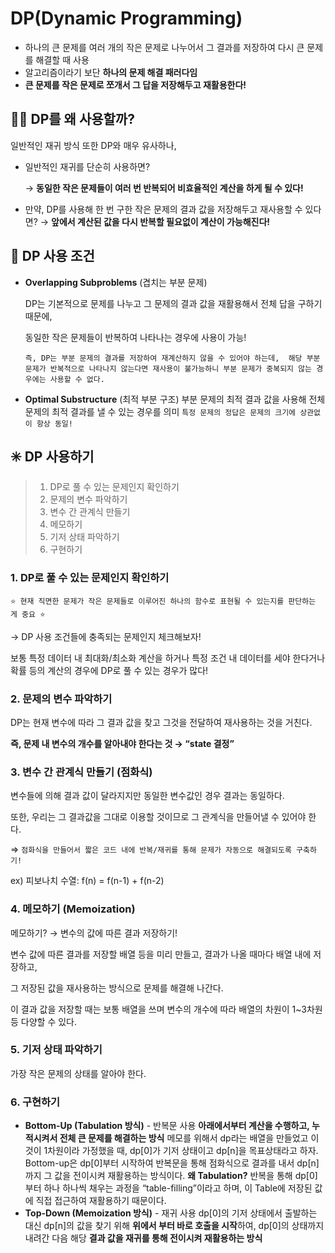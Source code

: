 # DP(Dynamic Programming)

- 하나의 큰 문제를 여러 개의 작은 문제로 나누어서 그 결과를 저장하여 다시 큰 문제를 해결할 때 사용
- 알고리즘이라기 보단 **하나의 문제 해결 패러다임**
- **큰 문제를 작은 문제로 쪼개서 그 답을 저장해두고 재활용한다!**

## 🤷🏻 DP를 왜 사용할까?

일반적인 재귀 방식 또한 DP와 매우 유사하나,

- 일반적인 재귀를 단순히 사용하면?

  → **동일한 작은 문제들이 여러 번 반복되어 비효율적인 계산을 하게 될 수 있다!**

- 만약, DP를 사용해 한 번 구한 작은 문제의 결과 값을 저장해두고 재사용할 수 있다면?
  → **앞에서 계산된 값을 다시 반복할 필요없이 계산이 가능해진다!**

## 📌 DP 사용 조건

- **Overlapping Subproblems** (겹치는 부분 문제)

  DP는 기본적으로 문제를 나누고 그 문제의 결과 값을 재활용해서 전체 답을 구하기 때문에,

  동일한 작은 문제들이 반복하여 나타나는 경우에 사용이 가능!

  `즉, DP는 부분 문제의 결과를 저장하여 재계산하지 않을 수 있어야 하는데, 
해당 부분 문제가 반복적으로 나타나지 않는다면 재사용이 불가능하니 부분 문제가 중복되지 않는 경우에는 사용할 수 없다.`

- **Optimal Substructure** (최적 부분 구조)
  부분 문제의 최적 결과 값을 사용해 전체 문제의 최적 결과를 낼 수 있는 경우를 의미
  `특정 문제의 정답은 문제의 크기에 상관없이 항상 동일!`

## ✳️ DP 사용하기

> 1. DP로 풀 수 있는 문제인지 확인하기
> 2. 문제의 변수 파악하기
> 3. 변수 간 관계식 만들기
> 4. 메모하기
> 5. 기저 상태 파악하기
> 6. 구현하기

### **1. DP로 풀 수 있는 문제인지 확인하기**

`⭐️ 현재 직면한 문제가 작은 문제들로 이루어진 하나의 함수로 표현될 수 있는지를 판단하는 게 중요 ⭐️`

→ DP 사용 조건들에 충족되는 문제인지 체크해보자!

보통 특정 데이터 내 최대화/최소화 계산을 하거나 특정 조건 내 데이터를 세야 한다거나 확률 등의 계산의 경우에 DP로 풀 수 있는 경우가 많다!

### 2. 문제의 변수 파악하기

DP는 현재 변수에 따라 그 결과 값을 찾고 그것을 전달하여 재사용하는 것을 거친다.

**즉, 문제 내 변수의 개수를 알아내야 한다는 것 → “state 결정”**

### 3. 변수 간 관계식 만들기 (점화식)

변수들에 의해 결과 값이 달라지지만 동일한 변수값인 경우 결과는 동일하다.

또한, 우리는 그 결과값을 그대로 이용할 것이므로 그 관계식을 만들어낼 수 있어야 한다.

⇒ `점화식을 만들어서 짧은 코드 내에 반복/재귀를 통해 문제가 자동으로 해결되도록 구축하기!`

ex) 피보나치 수열: f(n) = f(n-1) + f(n-2)

### 4. 메모하기 (Memoization)

메모하기? → 변수의 값에 따른 결과 저장하기!

변수 값에 따른 결과를 저장할 배열 등을 미리 만들고, 결과가 나올 때마다 배열 내에 저장하고,

그 저장된 값을 재사용하는 방식으로 문제를 해결해 나간다.

이 결과 값을 저장할 때는 보통 배열을 쓰며 변수의 개수에 따라 배열의 차원이 1~3차원 등 다양할 수 있다.

### 5. 기저 상태 파악하기

가장 작은 문제의 상태를 알아야 한다.

### 6. 구현하기

- **Bottom-Up (Tabulation 방식)** - 반복문 사용
  **아래에서부터 계산을 수행하고, 누적시켜서 전체 큰 문제를 해결하는 방식**
  메모를 위해서 dp라는 배열을 만들었고 이것이 1차원이라 가정했을 때, dp[0]가 기저 상태이고 dp[n]을 목표상태라고 하자. Bottom-up은 dp[0]부터 시작하여 반복문을 통해 점화식으로 결과를 내서 dp[n]까지 그 값을 전이시켜 재활용하는 방식이다.
  **왜 Tabulation?**
  반복을 통해 dp[0]부터 하나 하나씩 채우는 과정을 “table-filling”이라고 하며, 이 Table에 저장된 값에 직접 접근하여 재활용하기 때문이다.
- **Top-Down (Memoization 방식)** - 재귀 사용
  dp[0]의 기저 상태에서 출발하는 대신 dp[n]의 값을 찾기 위해 **위에서 부터 바로 호출을 시작**하여, dp[0]의 상태까지 내려간 다음 해당 **결과 값을 재귀를 통해 전이시켜 재활용하는 방식**
